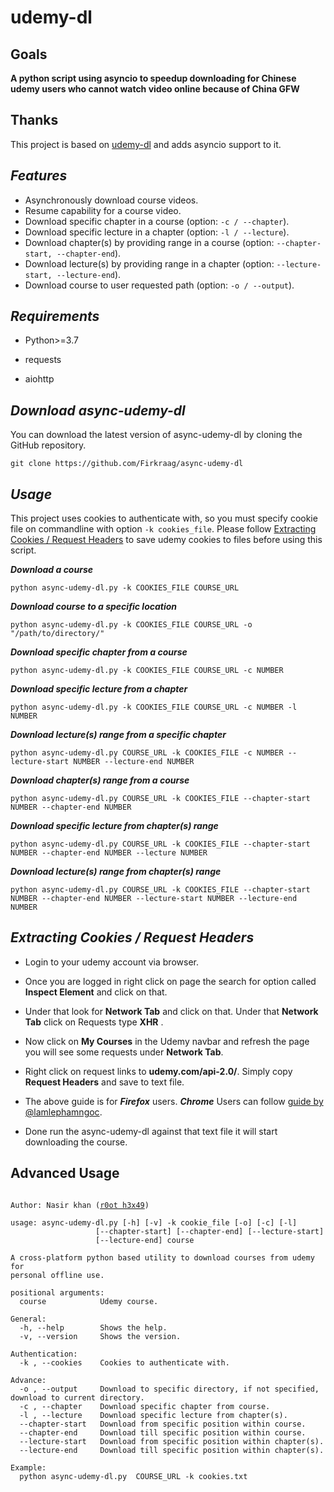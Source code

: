 
# udemy-dl
## Goals

**A python script using asyncio to speedup downloading for Chinese udemy users who cannot watch video online because of China GFW**
## Thanks
   This project is based on [udemy-dl](https://github.com/r0oth3x49/udemy-dl) and adds asyncio support to it.
   
## ***Features***
- Asynchronously download course videos.
- Resume capability for a course video.
- Download specific chapter in a course (option: `-c / --chapter`).
- Download specific lecture in a chapter (option: `-l / --lecture`).
- Download chapter(s) by providing range in a course (option: `--chapter-start, --chapter-end`).
- Download lecture(s) by providing range in a chapter (option: `--lecture-start, --lecture-end`).
- Download course to user requested path (option: `-o / --output`).

## ***Requirements***

- Python>=3.7

- requests

- aiohttp

## ***Download async-udemy-dl***

You can download the latest version of async-udemy-dl by cloning the GitHub repository.

	git clone https://github.com/Firkraag/async-udemy-dl
	
## ***Usage***
This project uses cookies to authenticate with, so you must specify cookie file on commandline with option `-k cookies_file`. Please follow [Extracting Cookies / Request Headers]() to save udemy cookies to files before using this script.

***Download a course***

    python async-udemy-dl.py -k COOKIES_FILE COURSE_URL
  
***Download course to a specific location***

    python async-udemy-dl.py -k COOKIES_FILE COURSE_URL -o "/path/to/directory/"
  
***Download specific chapter from a course***

    python async-udemy-dl.py -k COOKIES_FILE COURSE_URL -c NUMBER

***Download specific lecture from a chapter***

    python async-udemy-dl.py -k COOKIES_FILE COURSE_URL -c NUMBER -l NUMBER

***Download lecture(s) range from a specific chapter***

    python async-udemy-dl.py COURSE_URL -k COOKIES_FILE -c NUMBER --lecture-start NUMBER --lecture-end NUMBER

***Download chapter(s) range from a course***

    python async-udemy-dl.py COURSE_URL -k COOKIES_FILE --chapter-start NUMBER --chapter-end NUMBER

***Download specific lecture from chapter(s) range***

    python async-udemy-dl.py COURSE_URL -k COOKIES_FILE --chapter-start NUMBER --chapter-end NUMBER --lecture NUMBER

***Download lecture(s) range from chapter(s) range***

    python async-udemy-dl.py COURSE_URL -k COOKIES_FILE --chapter-start NUMBER --chapter-end NUMBER --lecture-start NUMBER --lecture-end NUMBER

## ***Extracting Cookies / Request Headers***

 - Login to your udemy account via browser.
 - Once you are logged in right click on page the search for option called **Inspect Element** and click on that.
 - Under that look for **Network Tab** and click on that. Under that **Network Tab** click on Requests type **XHR** .
 - Now click on **My Courses** in the Udemy navbar and refresh the page you will see some requests under **Network Tab**.
 - Right click on request links to **udemy.com/api-2.0/**. Simply copy **Request Headers** and save to text file.
 - The above guide is for ***Firefox*** users. ***Chrome*** Users can follow [guide by @lamlephamngoc](https://github.com/r0oth3x49/udemy-dl/issues/303#issuecomment-441345792).
 
 - Done run the async-udemy-dl against that text file it will start downloading the course.



## **Advanced Usage**

<pre><code>
Author: Nasir khan (<a href="http://r0oth3x49.herokuapp.com/">r0ot h3x49</a>)

usage: async-udemy-dl.py [-h] [-v] -k cookie_file [-o] [-c] [-l]
                   [--chapter-start] [--chapter-end] [--lecture-start]
                   [--lecture-end] course

A cross-platform python based utility to download courses from udemy for
personal offline use.

positional arguments:
  course            Udemy course.

General:
  -h, --help        Shows the help.
  -v, --version     Shows the version.

Authentication:
  -k , --cookies    Cookies to authenticate with.

Advance:
  -o , --output     Download to specific directory, if not specified, download to current directory.
  -c , --chapter    Download specific chapter from course.
  -l , --lecture    Download specific lecture from chapter(s).
  --chapter-start   Download from specific position within course.
  --chapter-end     Download till specific position within course.
  --lecture-start   Download from specific position within chapter(s).
  --lecture-end     Download till specific position within chapter(s).

Example:
  python async-udemy-dl.py  COURSE_URL -k cookies.txt
</code></pre>

